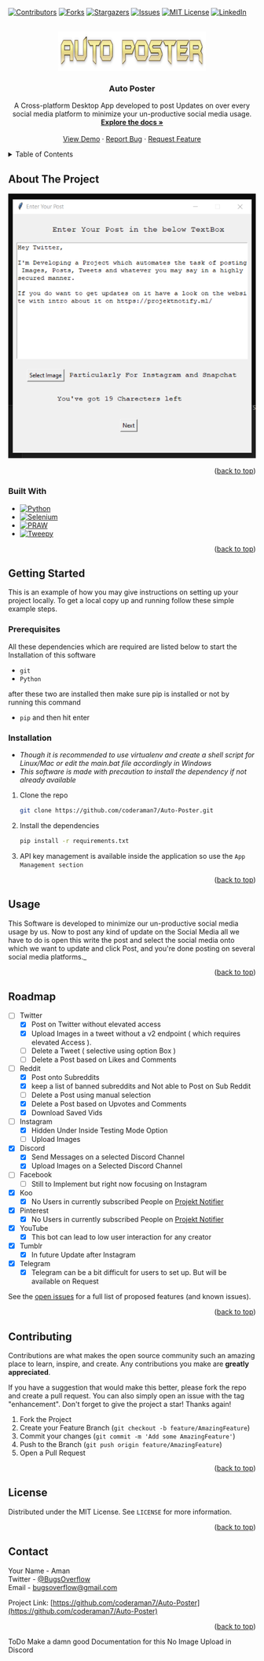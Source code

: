<!-- Improved compatibility of back to top link: See: https://github.com/othneildrew/Best-README-Template/pull/73 -->
<a name="readme-top"></a>
[![Contributors][contributors-shield]][contributors-url]
[![Forks][forks-shield]][forks-url]
[![Stargazers][stars-shield]][stars-url]
[![Issues][issues-shield]][issues-url]
[![MIT License][license-shield]][license-url]
[![LinkedIn][linkedin-shield]][linkedin-url]



<!-- PROJECT LOGO -->
<br />
<div align="center">
  <a href="https://github.com/coderaman7/Auto-Poster">
    <img src="images/autoPoster.png" alt="Logo" width="300" height="80">
  </a>

<h3 align="center">Auto Poster</h3>

  <p align="center">
    A Cross-platform Desktop App developed to post Updates on over every social media platform to minimize your un-productive social media usage.
    <br />
    <a href="https://github.com/coderaman7/Auto-Poster/wiki"><strong>Explore the docs »</strong></a>
    <br />
    <br />
    <a href="https://github.com/coderaman7/Auto-Poster">View Demo</a>
    ·
    <a href="https://github.com/coderaman7/Auto-Poster/issues">Report Bug</a>
    ·
    <a href="https://github.com/coderaman7/Auto-Poster/issues">Request Feature</a>
  </p>
</div>



<!-- TABLE OF CONTENTS -->
<details>
  <summary>Table of Contents</summary>
  <ol>
    <li>
      <a href="#about-the-project">About The Project</a>
      <ul>
        <li><a href="#built-with">Built With</a></li>
      </ul>
    </li>
    <li>
      <a href="#getting-started">Getting Started</a>
      <ul>
        <li><a href="#prerequisites">Prerequisites</a></li>
        <li><a href="#installation">Installation</a></li>
      </ul>
    </li>
    <li><a href="#usage">Usage</a></li>
    <li><a href="#roadmap">Roadmap</a></li>
    <li><a href="#contributing">Contributing</a></li>
    <li><a href="#license">License</a></li>
    <li><a href="#contact">Contact</a></li>
    <li><a href="#acknowledgments">Acknowledgments</a></li>
  </ol>
</details>



<!-- ABOUT THE PROJECT -->
## About The Project

[![Product Name Screen Shot][product-screenshot]](./images/demo.png)

<p align="right">(<a href="#readme-top">back to top</a>)</p>



### Built With

 * [![Python][Python]][Python-url] 
 * [![Selenium][Selenium]][Selenium-url] 
 * [![PRAW][PRAW]][PRAW-url] 
 * [![Tweepy][Tweepy]][Tweepy-url]

<p align="right">(<a href="#readme-top">back to top</a>)</p>



<!-- GETTING STARTED -->
## Getting Started

This is an example of how you may give instructions on setting up your project locally.
To get a local copy up and running follow these simple example steps.

### Prerequisites

All these dependencies which are required are listed below to start the Installation of this software
* `git`
* `Python`

after these two are installed then make sure pip is installed or not by running this command  

 - ````pip```` and then hit enter

### Installation

- *Though it is recommended to use virtualenv and create a shell script for Linux/Mac or edit the main.bat file accordingly in Windows*  
- *This software is made with precaution to install the dependency if not already available*

1. Clone the repo
   ```sh
   git clone https://github.com/coderaman7/Auto-Poster.git
   ```
3. Install the dependencies
   ```sh
   pip install -r requirements.txt 
   ```
4. API key management is available inside the application so use the `App Management section`

<p align="right">(<a href="#readme-top">back to top</a>)</p>



<!-- USAGE EXAMPLES -->
## Usage

This Software is developed to minimize our un-productive social media usage by us. Now to post any kind of update on the Social Media all we have to do is open this write the post and select the social media onto which we want to update and click Post, and you're done posting on several social media platforms._

<p align="right">(<a href="#readme-top">back to top</a>)</p>



<!-- ROADMAP -->
## Roadmap

- [ ] Twitter
  - [x] Post on Twitter without elevated access
  - [x] Upload Images in a tweet without a v2 endpoint ( which requires elevated Access ).
  - [ ] Delete a Tweet ( selective using option Box )
  - [ ] Delete a Post based on Likes and Comments
- [ ] Reddit
  - [x] Post onto Subreddits
  - [x] keep a list of banned subreddits and Not able to Post on Sub Reddit
  - [ ] Delete a Post using manual selection
  - [x] Delete a Post based on Upvotes and Comments
  - [x] Download Saved Vids
- [ ] Instagram
    - [x] Hidden Under Inside Testing Mode Option
    - [ ] Upload Images
- [x] Discord
  - [x] Send Messages on a selected Discord Channel
  - [x] Upload Images on a Selected Discord Channel
- [ ] Facebook
  - [ ] Still to Implement but right now focusing on Instagram
- [x] Koo
  - [x] No Users in currently subscribed People on [Projekt Notifier](https://projektnotify.vercel.app)
- [x] Pinterest
  - [x] No Users in currently subscribed People on [Projekt Notifier](https://projektnotify.vercel.app)
- [x] YouTube
  - [x] This bot can lead to low user interaction for any creator
- [x] Tumblr
  - [x] In future Update after Instagram
- [x] Telegram
  - [x] Telegram can be a bit difficult for users to set up. But will be available on Request

See the [open issues](https://github.com/coderaman7/Auto-Poster/issues) for a full list of proposed features (and known issues).

<p align="right">(<a href="#readme-top">back to top</a>)</p>



<!-- CONTRIBUTING -->
## Contributing

Contributions are what makes the open source community such an amazing place to learn, inspire, and create. Any contributions you make are **greatly appreciated**.

If you have a suggestion that would make this better, please fork the repo and create a pull request. You can also simply open an issue with the tag "enhancement".
Don't forget to give the project a star! Thanks again!

1. Fork the Project
2. Create your Feature Branch (`git checkout -b feature/AmazingFeature`)
3. Commit your changes (`git commit -m 'Add some AmazingFeature'`)
4. Push to the Branch (`git push origin feature/AmazingFeature`)
5. Open a Pull Request

<p align="right">(<a href="#readme-top">back to top</a>)</p>



<!-- LICENSE -->
## License

Distributed under the MIT License. See `LICENSE` for more information.

<p align="right">(<a href="#readme-top">back to top</a>)</p>



<!-- CONTACT -->
## Contact

Your Name - Aman  
Twitter - [@BugsOverflow](https://twitter.com/BugsOverflow)  
Email - bugsoverflow@gmail.com

Project Link: [https://github.com/coderaman7/Auto-Poster](https://github.com/coderaman7/Auto-Poster)

<p align="right">(<a href="#readme-top">back to top</a>)</p>



<!-- MARKDOWN LINKS & IMAGES -->
<!-- https://www.markdownguide.org/basic-syntax/#reference-style-links -->
[contributors-shield]: https://img.shields.io/github/contributors/coderaman7/Auto-Poster.svg?style=for-the-badge
[contributors-url]: https://github.com/coderaman7/Auto-Poster/graphs/contributors
[forks-shield]: https://img.shields.io/github/forks/coderaman7/Auto-Poster.svg?style=for-the-badge
[forks-url]: https://github.com/coderaman7/Auto-Poster/network/members
[stars-shield]: https://img.shields.io/github/stars/coderaman7/Auto-Poster.svg?style=for-the-badge
[stars-url]: https://github.com/coderaman7/Auto-Poster/stargazers
[issues-shield]: https://img.shields.io/github/issues/coderaman7/Auto-Poster.svg?style=for-the-badge
[issues-url]: https://github.com/coderaman7/Auto-Poster/issues
[license-shield]: https://img.shields.io/github/license/coderaman7/Auto-Poster.svg?style=for-the-badge
[license-url]: https://github.com/coderaman7/Auto-Poster/blob/master/LICENSE.txt
[linkedin-shield]: https://img.shields.io/badge/-LinkedIn-black.svg?style=for-the-badge&logo=linkedin&colorB=555
[linkedin-url]: https://linkedin.com/in/coderaman7
[product-screenshot]: images/demo.png
[Python]: https://img.shields.io/badge/-Python-red
[Python-url]: https://python.org/
[Selenium]: https://img.shields.io/badge/-Selenium-brightgreen
[Selenium-url]: https://www.selenium.dev/
[Tweepy]: https://img.shields.io/badge/-Tweepy-yellowgreen
[Tweepy-url]: https://docs.tweepy.org/en/stable/
[PRAW]: https://img.shields.io/badge/-PRAW-lightgrey
[PRAW-url]: https://praw.readthedocs.io/en/stable/


ToDo
Make a damn good Documentation for this
No Image Upload in Discord